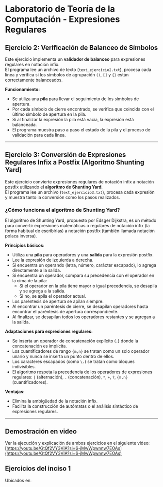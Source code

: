 # Laboratorio de Teoría de la Computación - Expresiones Regulares

## Ejercicio 2: Verificación de Balanceo de Símbolos

Este ejercicio implementa un **validador de balanceo** para expresiones regulares en notación infix.  
El programa lee un archivo de texto (`text_ejercicio2.txt`), procesa cada línea y verifica si los símbolos de agrupación `()`, `[]` y `{}` están correctamente balanceados.

**Funcionamiento:**
- Se utiliza una **pila** para llevar el seguimiento de los símbolos de apertura.
- Por cada símbolo de cierre encontrado, se verifica que coincida con el último símbolo de apertura en la pila.
- Si al finalizar la expresión la pila está vacía, la expresión está balanceada.
- El programa muestra paso a paso el estado de la pila y el proceso de validación para cada línea.

---

## Ejercicio 3: Conversión de Expresiones Regulares Infix a Postfix (Algoritmo Shunting Yard)

Este ejercicio convierte expresiones regulares de notación infix a notación postfix utilizando el **algoritmo de Shunting Yard**.  
El programa lee un archivo (`text_ejercicio3.txt`), procesa cada expresión y muestra tanto la conversión como los pasos realizados.

### ¿Cómo funciona el algoritmo de Shunting Yard?

El algoritmo de Shunting Yard, propuesto por Edsger Dijkstra, es un método para convertir expresiones matemáticas o regulares de notación infix (la forma habitual de escribirlas) a notación postfix (también llamada notación polaca inversa).

**Principios básicos:**
- Utiliza una **pila** para operadores y una **salida** para la expresión postfix.
- Lee la expresión de izquierda a derecha.
- Si encuentra un operando (letra, número, carácter escapado), lo agrega directamente a la salida.
- Si encuentra un operador, compara su precedencia con el operador en la cima de la pila:
  - Si el operador en la pila tiene mayor o igual precedencia, se desapila y se agrega a la salida.
  - Si no, se apila el operador actual.
- Los paréntesis de apertura se apilan siempre.
- Al encontrar un paréntesis de cierre, se desapilan operadores hasta encontrar el paréntesis de apertura correspondiente.
- Al finalizar, se desapilan todos los operadores restantes y se agregan a la salida.

**Adaptaciones para expresiones regulares:**
- Se inserta un operador de concatenación explícito (`.`) donde la concatenación es implícita.
- Los cuantificadores de rango `{m,n}` se tratan como un solo operador unario y nunca se inserta un punto dentro de ellos.
- Los caracteres escapados (como `\.`) se tratan como bloques indivisibles.
- El algoritmo respeta la precedencia de los operadores de expresiones regulares: `|` (alternación), `.` (concatenación), `*`, `+`, `?`, `{m,n}` (cuantificadores).

**Ventajas:**
- Elimina la ambigüedad de la notación infix.
- Facilita la construcción de autómatas o el análisis sintáctico de expresiones regulares.

---

## Demostración en video

Ver la ejecución y explicación de ambos ejercicios en el siguiente video:  
[https://youtu.be/GtQf2VY3VIA?si=6-jMwWpwnnw7EOAs](https://youtu.be/GtQf2VY3VIA?si=6-jMwWpwnnw7EOAs)


## Ejercicios del inciso 1
Ubicados en: 
